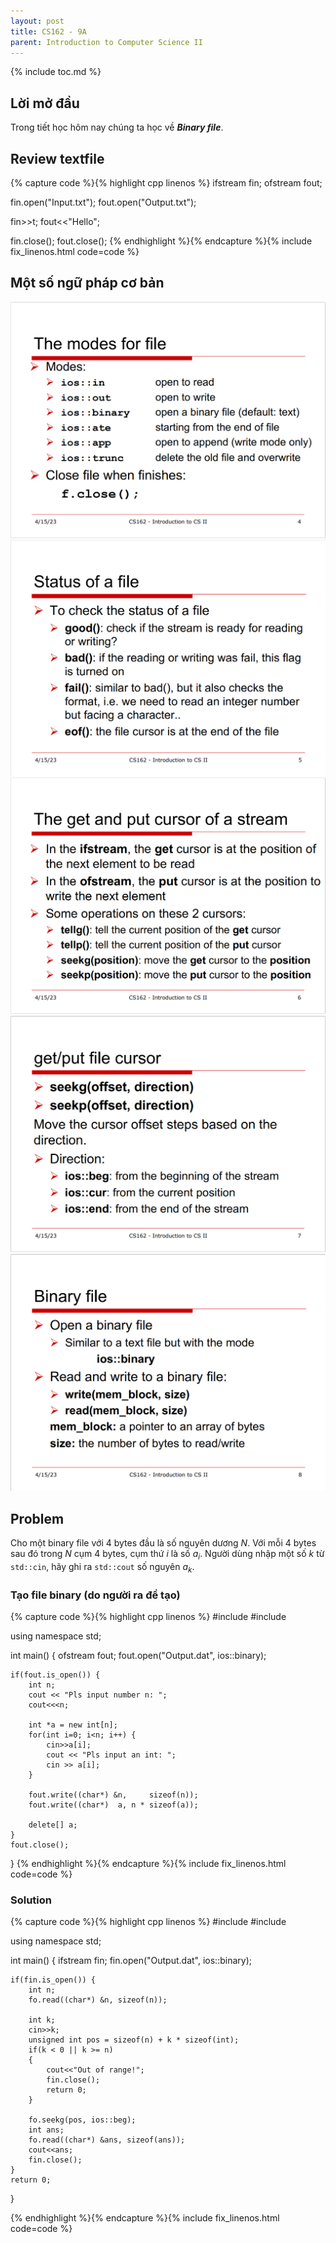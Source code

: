 ```yaml
---
layout: post
title: CS162 - 9A
parent: Introduction to Computer Science II
--- 
```


{% include toc.md %}

## Lời mở đầu

Trong tiết học hôm nay chúng ta học về ***Binary file***.

## Review textfile

{% capture code %}{% highlight cpp linenos %}
ifstream fin;
ofstream fout;

fin.open("Input.txt");
fout.open("Output.txt");

fin>>t;
fout<<"Hello";

fin.close();
fout.close();
{% endhighlight %}{% endcapture %}{% include fix_linenos.html code=code %}

## Một số ngữ pháp cơ bản

![](cGI8710.png)
![](oUL7LvN.png)
![](dmN6xS2.png)
![](HDnkbKG.png)
![](WT4cl2P.png)


## Problem

Cho một binary file với 4 bytes đầu là số nguyên dương $N$. Với mỗi 4 bytes sau đó trong $N$ cụm 4 bytes, cụm thứ $i$ là số $a_i$. Người dùng nhập một số $k$ từ ``std::cin``, hãy ghi ra ``std::cout`` số nguyên $a_k$.

### Tạo file binary (do người ra đề tạo)

{% capture code %}{% highlight cpp linenos %}
#include <iostream>
#include <fstream>

using namespace std;

int main() {
    ofstream fout;
    fout.open("Output.dat", ios::binary);
    
    if(fout.is_open()) {
        int n;
        cout << "Pls input number n: ";
        cout<<<n;
        
        int *a = new int[n];
        for(int i=0; i<n; i++) {
            cin>>a[i];
            cout << "Pls input an int: ";
            cin >> a[i];
        }
        
        fout.write((char*) &n,     sizeof(n));
        fout.write((char*)  a, n * sizeof(a));
        
        delete[] a;
    }
    fout.close();
}
{% endhighlight %}{% endcapture %}{% include fix_linenos.html code=code %}

### Solution

{% capture code %}{% highlight cpp linenos %}
#include <iostream>
#include <fstream>

using namespace std;

int main()
{
    ifstream fin;
    fin.open("Output.dat", ios::binary);
    
    if(fin.is_open()) {
        int n;
        fo.read((char*) &n, sizeof(n));

        int k;
        cin>>k;
        unsigned int pos = sizeof(n) + k * sizeof(int);
        if(k < 0 || k >= n)
        {
            cout<<"Out of range!";
            fin.close();
            return 0;
        }

        fo.seekg(pos, ios::beg);
        int ans;
        fo.read((char*) &ans, sizeof(ans));
        cout<<ans;   
        fin.close();
    }
    return 0;
}

{% endhighlight %}{% endcapture %}{% include fix_linenos.html code=code %}